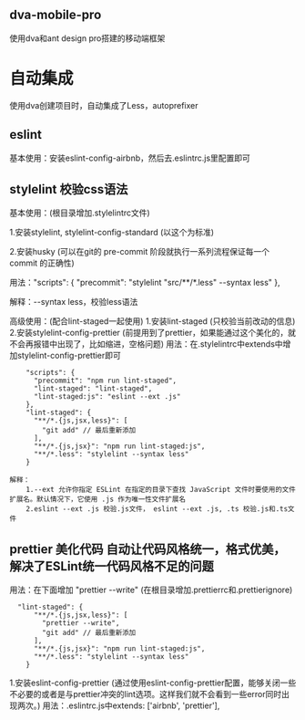 ## dva-mobile-pro
  使用dva和ant design pro搭建的移动端框架

# 自动集成
  使用dva创建项目时，自动集成了Less，autoprefixer

## eslint
  基本使用：安装eslint-config-airbnb，然后去.eslintrc.js里配置即可

## stylelint 校验css语法
  基本使用：(根目录增加.stylelintrc文件)

  1.安装stylelint, stylelint-config-standard (以这个为标准)

  2.安装husky (可以在git的 pre-commit 阶段就执行一系列流程保证每一个 commit 的正确性)

  用法："scripts": { "precommit": "stylelint \"src/**/*.less\" --syntax less" },
        
  解释：--syntax less，校验less语法

   高级使用：(配合lint-staged一起使用)
        1.安装lint-staged (只校验当前改动的信息)
        2.安装stylelint-config-prettier (前提用到了prettier，如果能通过这个美化的，就不会再报错中出现了，比如缩进，空格问题)
            用法：在.stylelintrc中extends中增加stylelint-config-prettier即可
```
    "scripts": {
      "precommit": "npm run lint-staged",
      "lint-staged": "lint-staged",
      "lint-staged:js": "eslint --ext .js"
    },
    "lint-staged": {
      "**/*.{js,jsx,less}": [
        "git add" // 最后重新添加
      ],
      "**/*.{js,jsx}": "npm run lint-staged:js",
      "**/*.less": "stylelint --syntax less"
    }
```
    解释：
        1.--ext 允许你指定 ESLint 在指定的目录下查找 JavaScript 文件时要使用的文件扩展名。默认情况下，它使用 .js 作为唯一性文件扩展名
        2.eslint --ext .js 校验.js文件， eslint --ext .js, .ts 校验.js和.ts文件

## prettier 美化代码 自动让代码风格统一，格式优美，解决了ESLint统一代码风格不足的问题
  用法：在下面增加 "prettier --write" (在根目录增加.prettierrc和.prettierignore)
```
  "lint-staged": {
      "**/*.{js,jsx,less}": [
        "prettier --write",
        "git add" // 最后重新添加
      ],
      "**/*.{js,jsx}": "npm run lint-staged:js",
      "**/*.less": "stylelint --syntax less"
    }
```
  1.安装eslint-config-prettier (通过使用eslint-config-prettier配置，能够关闭一些不必要的或者是与prettier冲突的lint选项。这样我们就不会看到一些error同时出现两次。)
      用法：.eslintrc.js中extends: ['airbnb', 'prettier'],
    
